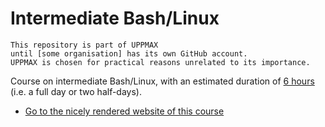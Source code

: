 # Intermediate Bash/Linux

```text
This repository is part of UPPMAX
until [some organisation] has its own GitHub account.
UPPMAX is chosen for practical reasons unrelated to its importance.
```

Course on intermediate Bash/Linux, with an estimated duration of
[6 hours](https://github.com/UPPMAX/naiss_intermediate_bash_linux/issues/2)
(i.e. a full day or two half-days).

- [Go to the nicely rendered website of this course](https://uppmax.github.io/naiss_intermediate_bash_linux)
